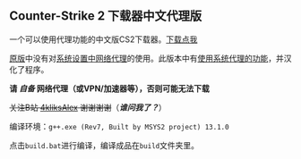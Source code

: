 ## Counter-Strike 2 下载器中文代理版
一个可以使用代理功能的中文版CS2下载器。[下载点我](https://github.com/4kliksAlex/CS2-Downloader-zh_Hans/releases/download/3.2/build.zip)

[原版](https://github.com/CS2-OOF-LV/CS2Installer)中没有对[系统设置中网络代理](https://support.microsoft.com/zh-cn/windows/%E5%9C%A8-windows-%E4%B8%AD%E4%BD%BF%E7%94%A8%E4%BB%A3%E7%90%86%E6%9C%8D%E5%8A%A1%E5%99%A8)的使用。此版本中有[使用系统代理的功能](https://learn.microsoft.com/zh-cn/windows/win32/api/wininet/nf-wininet-internetopenw)，并汉化了程序。

**请 _自备_ 网络代理（或VPN/加速器等），否则可能无法下载**

~~关注B站 [4kliksAlex](https://space.bilibili.com/1004361629/) 谢谢谢谢~~（***谁问我了？***）

编译环境：`g++.exe (Rev7, Built by MSYS2 project) 13.1.0`

点击`build.bat`进行编译，编译成品在`build`文件夹里。
